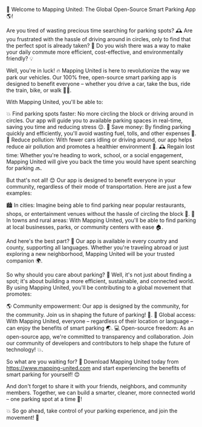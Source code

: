 🚀 Welcome to Mapping United: The Global Open-Source Smart Parking App 🌎!

Are you tired of wasting precious time searching for parking spots? 🕰️ Are you frustrated with the hassle of driving around in circles, only to find that the perfect spot is already taken? 🤯 Do you wish there was a way to make your daily commute more efficient, cost-effective, and environmentally friendly? 💡

Well, you're in luck! 🔥 Mapping United is here to revolutionize the way we park our vehicles. Our 100% free, open-source smart parking app is designed to benefit everyone – whether you drive a car, take the bus, ride the train, bike, or walk 🚶‍♀️.

With Mapping United, you'll be able to:

💥 Find parking spots faster: No more circling the block or driving around in circles. Our app will guide you to available parking spaces in real-time, saving you time and reducing stress 😌.
💸 Save money: By finding parking quickly and efficiently, you'll avoid wasting fuel, tolls, and other expenses 💸.
🌟 Reduce pollution: With fewer cars idling or driving around, our app helps reduce air pollution and promotes a healthier environment 🌿.
🕰️ Regain lost time: Whether you're heading to work, school, or a social engagement, Mapping United will give you back the time you would have spent searching for parking 🔜.

But that's not all! 😊 Our app is designed to benefit everyone in your community, regardless of their mode of transportation. Here are just a few examples:

🏙️ In cities: Imagine being able to find parking near popular restaurants, shops, or entertainment venues without the hassle of circling the block 🚗.
🌳 In towns and rural areas: With Mapping United, you'll be able to find parking at local businesses, parks, or community centers with ease 🏠.

And here's the best part? 🤩 Our app is available in every country and county, supporting all languages. Whether you're traveling abroad or just exploring a new neighborhood, Mapping United will be your trusted companion 🌍.

So why should you care about parking? 🤔 Well, it's not just about finding a spot; it's about building a more efficient, sustainable, and connected world. By using Mapping United, you'll be contributing to a global movement that promotes:

🌎 Community empowerment: Our app is designed by the community, for the community. Join us in shaping the future of parking! 💪.
🌟 Global access: With Mapping United, everyone – regardless of their location or language – can enjoy the benefits of smart parking 🌏.
💻 Open-source freedom: As an open-source app, we're committed to transparency and collaboration. Join our community of developers and contributors to help shape the future of technology! 💥.

So what are you waiting for? 🎉 Download Mapping United today from https://www.mapping-united.com and start experiencing the benefits of smart parking for yourself! 😊

And don't forget to share it with your friends, neighbors, and community members. Together, we can build a smarter, cleaner, more connected world – one parking spot at a time 🚀!

💥 So go ahead, take control of your parking experience, and join the movement! 🎉